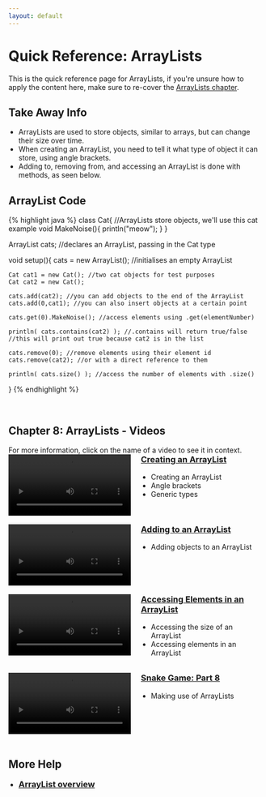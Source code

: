```yaml
---
layout: default
---
```


<style>
        .vid-container {
            display: flex;
            align-items: flex-start;
        }

        .vid-video {
            flex: 1;
        }

        .vid-content {
            flex: 1;
            margin-left: 20px;
        }

        h3 {
            margin-top: 0;
        }

        ul {
            padding-left: 20px;
        }
    </style>
<h1>Quick Reference: ArrayLists</h1>

This is the quick reference page for ArrayLists, if you're unsure how to apply the content here, make sure to re-cover the <a href="../Lessons/arraylists">ArrayLists chapter</a>.

<h2>Take Away Info</h2>
<ul>
<li>ArrayLists are used to store objects, similar to arrays, but can change their size over time.</li>
<li>When creating an ArrayList, you need to tell it what type of object it can store, using angle brackets.</li>
<li>Adding to, removing from, and accessing an ArrayList is done with methods, as seen below.</li>
</ul>


<h2>ArrayList Code</h2>
{% highlight java %}
class Cat{ //ArrayLists store objects, we'll use this cat example
    void MakeNoise(){
        println("meow");
    }
}

ArrayList<Cat> cats; //declares an ArrayList, passing in the Cat type

void setup(){
    cats = new ArrayList<Cat>(); //initialises an empty ArrayList

    Cat cat1 = new Cat(); //two cat objects for test purposes
    Cat cat2 = new Cat();

    cats.add(cat2); //you can add objects to the end of the ArrayList
    cats.add(0,cat1); //you can also insert objects at a certain point

    cats.get(0).MakeNoise(); //access elements using .get(elementNumber)
    
    println( cats.contains(cat2) ); //.contains will return true/false
    //this will print out true because cat2 is in the list

    cats.remove(0); //remove elements using their element id
    cats.remove(cat2); //or with a direct reference to them
    
    println( cats.size() ); //access the number of elements with .size()
}
{% endhighlight %}


<br>
<h2>Chapter 8: ArrayLists - Videos</h2>
For more information, click on the name of a video to see it in context.
<br>
<div class="vid-container">
	<div class="vid-video">
		<video width="100%" controls>
			<source src="{{ site.baseurl }}Videos/CreatingAnArrayList.mp4" type="video/mp4">
			Your browser does not support the video tag.
		</video>
	</div>
	<div class="vid-content">
		<h3><a href="{{ site.baseurl }}Lessons/arraylists">Creating an ArrayList</a></h3>
		<ul>
            <li>Creating an ArrayList</li>
            <li>Angle brackets</li>
            <li>Generic types</li>
		</ul>
	</div>
</div>
<br>
<div class="vid-container">
	<div class="vid-video">
		<video width="100%" controls>
			<source src="{{ site.baseurl }}Videos/AddingToAnArrayList.mp4" type="video/mp4">
			Your browser does not support the video tag.
		</video>
	</div>
	<div class="vid-content">
		<h3><a href="{{ site.baseurl }}Lessons/arraylists#adding_to_an_arraylist">Adding to an ArrayList</a></h3>
		<ul>
            <li>Adding objects to an ArrayList</li>
		</ul>
	</div>
</div>
<br>
<div class="vid-container">
	<div class="vid-video">
		<video width="100%" controls>
			<source src="{{ site.baseurl }}Videos/AccessingElementsInAnArrayList.mp4" type="video/mp4">
			Your browser does not support the video tag.
		</video>
	</div>
	<div class="vid-content">
		<h3><a href="{{ site.baseurl }}Lessons/arraylists#accessing_elements_in_an_arraylist">Accessing Elements in an ArrayList</a></h3>
		<ul>
            <li>Accessing the size of an ArrayList</li>
            <li>Accessing elements in an ArrayList</li>
		</ul>
	</div>
</div>
<br>
<div class="vid-container">
	<div class="vid-video">
		<video width="100%" controls>
			<source src="{{ site.baseurl }}Videos/SnakePart8.mp4" type="video/mp4">
			Your browser does not support the video tag.
		</video>
	</div>
	<div class="vid-content">
		<h3><a href="{{ site.baseurl }}Lessons/arraylists#snake_video">Snake Game: Part 8</a></h3>
		<ul>
            <li>Making use of ArrayLists</li>
		</ul>
	</div>
</div>
<br>


<h2>More Help</h2>
<ul>
    <li><h3><a href="https://www.youtube.com/watch?v=HnSJZ4qTcwY" target="_blank">ArrayList overview</a></h3></li>
</ul>
<br>